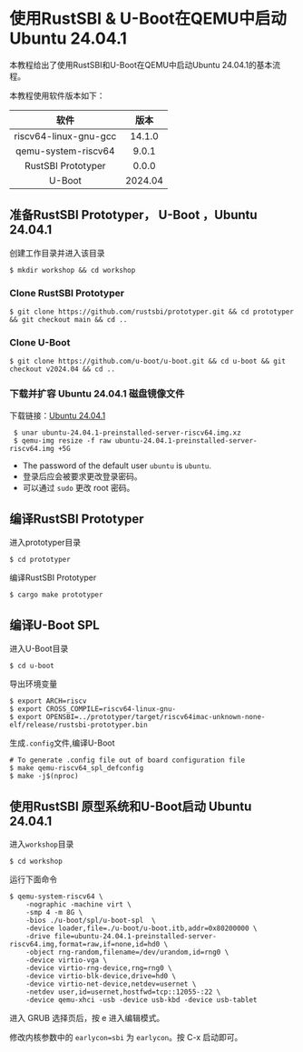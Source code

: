 # 使用RustSBI & U-Boot在QEMU中启动 Ubuntu 24.04.1

本教程给出了使用RustSBI和U-Boot在QEMU中启动Ubuntu 24.04.1的基本流程。

本教程使用软件版本如下：

|         软件          |  版本   |
| :-------------------: | :-----: |
| riscv64-linux-gnu-gcc | 14.1.0  |
|  qemu-system-riscv64  |  9.0.1  |
|  RustSBI Prototyper   |  0.0.0  |
|        U-Boot         | 2024.04 |

## 准备RustSBI Prototyper， U-Boot ，Ubuntu 24.04.1
创建工作目录并进入该目录

``` shell
$ mkdir workshop && cd workshop
```

### Clone RustSBI Prototyper

``` shell
$ git clone https://github.com/rustsbi/prototyper.git && cd prototyper && git checkout main && cd ..
```

### Clone U-Boot

``` shell
$ git clone https://github.com/u-boot/u-boot.git && cd u-boot && git checkout v2024.04 && cd ..
```
### 下载并扩容 Ubuntu 24.04.1 磁盘镜像文件

下载链接：[Ubuntu 24.04.1](https://cdimage.ubuntu.com/releases/noble/release/ubuntu-24.04.1-preinstalled-server-riscv64.img.xz)
```shell
 $ unar ubuntu-24.04.1-preinstalled-server-riscv64.img.xz
 $ qemu-img resize -f raw ubuntu-24.04.1-preinstalled-server-riscv64.img +5G
```

- The password of the default user `ubuntu` is `ubuntu`.
- 登录后应会被要求更改登录密码。
- 可以通过 `sudo` 更改 root 密码。


## 编译RustSBI  Prototyper

进入prototyper目录

``` shell
$ cd prototyper
```

编译RustSBI  Prototyper

``` shell
$ cargo make prototyper
```

## 编译U-Boot SPL

进入U-Boot目录

``` shell
$ cd u-boot
```

导出环境变量

``` shell
$ export ARCH=riscv
$ export CROSS_COMPILE=riscv64-linux-gnu-
$ export OPENSBI=../prototyper/target/riscv64imac-unknown-none-elf/release/rustsbi-prototyper.bin 
```

生成`.config`文件,编译U-Boot

``` shell
# To generate .config file out of board configuration file
$ make qemu-riscv64_spl_defconfig
$ make -j$(nproc)
```

## 使用RustSBI 原型系统和U-Boot启动 Ubuntu 24.04.1

进入`workshop`目录

``` shell
$ cd workshop
```

运行下面命令

``` shell
$ qemu-system-riscv64 \
    -nographic -machine virt \
    -smp 4 -m 8G \
    -bios ./u-boot/spl/u-boot-spl  \
    -device loader,file=./u-boot/u-boot.itb,addr=0x80200000 \
    -drive file=ubuntu-24.04.1-preinstalled-server-riscv64.img,format=raw,if=none,id=hd0 \
    -object rng-random,filename=/dev/urandom,id=rng0 \
    -device virtio-vga \
    -device virtio-rng-device,rng=rng0 \
    -device virtio-blk-device,drive=hd0 \
    -device virtio-net-device,netdev=usernet \
    -netdev user,id=usernet,hostfwd=tcp::12055-:22 \
    -device qemu-xhci -usb -device usb-kbd -device usb-tablet
```

进入 GRUB 选择页后，按 e 进入编辑模式。

修改内核参数中的 `earlycon=sbi` 为 `earlycon`。按 C-x 启动即可。
